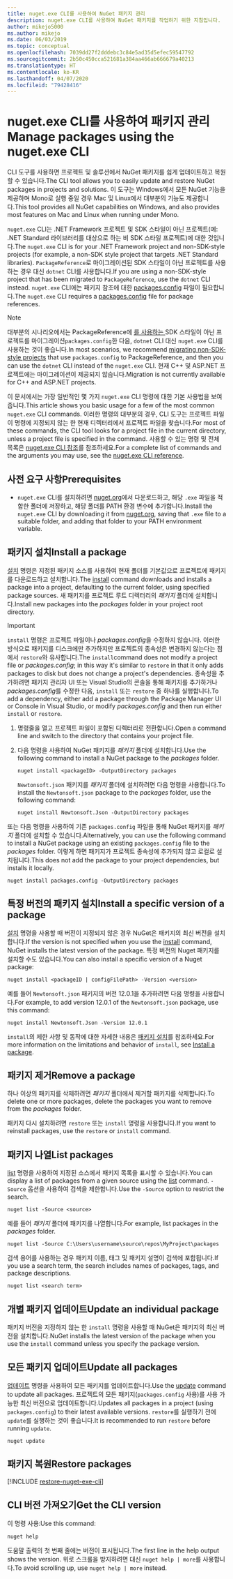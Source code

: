 ```yaml
---
title: nuget.exe CLI를 사용하여 NuGet 패키지 관리
description: nuget.exe CLI를 사용하여 NuGet 패키지를 작업하기 위한 지침입니다.
author: mikejo5000
ms.author: mikejo
ms.date: 06/03/2019
ms.topic: conceptual
ms.openlocfilehash: 7039dd27f2dddebc3c84e5ad35d5efec59547792
ms.sourcegitcommit: 2b50c450cca521681a384aa466ab666679a40213
ms.translationtype: HT
ms.contentlocale: ko-KR
ms.lasthandoff: 04/07/2020
ms.locfileid: "79428416"
---
```

# <a name="manage-packages-using-the-nugetexe-cli"></a><span data-ttu-id="5cdcb-103">nuget.exe CLI를 사용하여 패키지 관리</span><span class="sxs-lookup"><span data-stu-id="5cdcb-103">Manage packages using the nuget.exe CLI</span></span>

<span data-ttu-id="5cdcb-104">CLI 도구를 사용하면 프로젝트 및 솔루션에서 NuGet 패키지를 쉽게 업데이트하고 복원할 수 있습니다.</span><span class="sxs-lookup"><span data-stu-id="5cdcb-104">The CLI tool allows you to easily update and restore NuGet packages in projects and solutions.</span></span> <span data-ttu-id="5cdcb-105">이 도구는 Windows에서 모든 NuGet 기능을 제공하며 Mono로 실행 중일 경우 Mac 및 Linux에서 대부분의 기능도 제공합니다.</span><span class="sxs-lookup"><span data-stu-id="5cdcb-105">This tool provides all NuGet capabilities on Windows, and also provides most features on Mac and Linux when running under Mono.</span></span>

<span data-ttu-id="5cdcb-106">`nuget.exe` CLI는 .NET Framework 프로젝트 및 SDK 스타일이 아닌 프로젝트(예: .NET Standard 라이브러리를 대상으로 하는 비 SDK 스타일 프로젝트)에 대한 것입니다.</span><span class="sxs-lookup"><span data-stu-id="5cdcb-106">The `nuget.exe` CLI is for your .NET Framework project and non-SDK-style projects (for example, a non-SDK style project that targets .NET Standard libraries).</span></span> <span data-ttu-id="5cdcb-107">`PackageReference`로 마이그레이션된 SDK 스타일이 아닌 프로젝트를 사용하는 경우 대신 `dotnet` CLI를 사용합니다.</span><span class="sxs-lookup"><span data-stu-id="5cdcb-107">If you are using a non-SDK-style project that has been migrated to `PackageReference`, use the `dotnet` CLI instead.</span></span> <span data-ttu-id="5cdcb-108">`nuget.exe` CLI에는 패키지 참조에 대한 [packages.config](../reference/packages-config.md) 파일이 필요합니다.</span><span class="sxs-lookup"><span data-stu-id="5cdcb-108">The `nuget.exe` CLI requires a [packages.config](../reference/packages-config.md) file for package references.</span></span>

> [!NOTE]
> <span data-ttu-id="5cdcb-109">대부분의 시나리오에서는 PackageReference에 [를 사용하는 ](../consume-packages/migrate-packages-config-to-package-reference.md)SDK 스타일이 아닌 프로젝트를 마이그레이션`packages.config`한 다음, `dotnet` CLI 대신 `nuget.exe` CLI를 사용하는 것이 좋습니다.</span><span class="sxs-lookup"><span data-stu-id="5cdcb-109">In most scenarios, we recommend [migrating non-SDK-style projects](../consume-packages/migrate-packages-config-to-package-reference.md) that use `packages.config` to PackageReference, and then you can use the `dotnet` CLI instead of the `nuget.exe` CLI.</span></span> <span data-ttu-id="5cdcb-110">현재 C++ 및 ASP.NET 프로젝트에는 마이그레이션이 제공되지 않습니다.</span><span class="sxs-lookup"><span data-stu-id="5cdcb-110">Migration is not currently available for C++ and ASP.NET projects.</span></span>

<span data-ttu-id="5cdcb-111">이 문서에서는 가장 일반적인 몇 가지 `nuget.exe` CLI 명령에 대한 기본 사용법을 보여줍니다.</span><span class="sxs-lookup"><span data-stu-id="5cdcb-111">This article shows you basic usage for a few of the most common `nuget.exe` CLI commands.</span></span> <span data-ttu-id="5cdcb-112">이러한 명령의 대부분의 경우, CLI 도구는 프로젝트 파일이 명령에 지정되지 않는 한 현재 디렉터리에서 프로젝트 파일을 찾습니다.</span><span class="sxs-lookup"><span data-stu-id="5cdcb-112">For most of these commands, the CLI tool looks for a project file in the current directory, unless a project file is specified in the command.</span></span> <span data-ttu-id="5cdcb-113">사용할 수 있는 명령 및 전체 목록은 [nuget.exe CLI 참조](../reference/nuget-exe-cli-reference.md)를 참조하세요.</span><span class="sxs-lookup"><span data-stu-id="5cdcb-113">For a complete list of commands and the arguments you may use, see the [nuget.exe CLI reference](../reference/nuget-exe-cli-reference.md).</span></span>

## <a name="prerequisites"></a><span data-ttu-id="5cdcb-114">사전 요구 사항</span><span class="sxs-lookup"><span data-stu-id="5cdcb-114">Prerequisites</span></span>

- <span data-ttu-id="5cdcb-115">`nuget.exe` CLI를 설치하려면 [nuget.org](https://dist.nuget.org/win-x86-commandline/latest/nuget.exe)에서 다운로드하고, 해당 `.exe` 파일을 적합한 폴더에 저장하고, 해당 폴더를 PATH 환경 변수에 추가합니다.</span><span class="sxs-lookup"><span data-stu-id="5cdcb-115">Install the `nuget.exe` CLI by downloading it from [nuget.org](https://dist.nuget.org/win-x86-commandline/latest/nuget.exe), saving that `.exe` file to a suitable folder, and adding that folder to your PATH environment variable.</span></span>

## <a name="install-a-package"></a><span data-ttu-id="5cdcb-116">패키지 설치</span><span class="sxs-lookup"><span data-stu-id="5cdcb-116">Install a package</span></span>

<span data-ttu-id="5cdcb-117">[설치](../reference/cli-reference/cli-ref-install.md) 명령은 지정된 패키지 소스를 사용하여 현재 폴더를 기본값으로 프로젝트에 패키지를 다운로드하고 설치합니다.</span><span class="sxs-lookup"><span data-stu-id="5cdcb-117">The [install](../reference/cli-reference/cli-ref-install.md) command downloads and installs a package into a project, defaulting to the current folder, using specified package sources.</span></span> <span data-ttu-id="5cdcb-118">새 패키지를 프로젝트 루트 디렉터리의 *패키지* 폴더에 설치합니다.</span><span class="sxs-lookup"><span data-stu-id="5cdcb-118">Install new packages into the *packages* folder in your project root directory.</span></span>

> [!IMPORTANT]
> <span data-ttu-id="5cdcb-119">`install` 명령은 프로젝트 파일이나 *packages.config*을 수정하지 않습니다. 이러한 방식으로 패키지를 디스크에만 추가하지만 프로젝트의 종속성은 변경하지 않는다는 점에서 `restore`와 유사합니다.</span><span class="sxs-lookup"><span data-stu-id="5cdcb-119">The `install`command does not modify a project file or *packages.config*; in this way it's similar to `restore` in that it only adds packages to disk but does not change a project's dependencies.</span></span> <span data-ttu-id="5cdcb-120">종속성을 추가하려면 패키지 관리자 UI 또는 Visual Studio의 콘솔을 통해 패키지를 추가하거나 *packages.config*를 수정한 다음, `install` 또는 `restore` 중 하나를 실행합니다.</span><span class="sxs-lookup"><span data-stu-id="5cdcb-120">To add a dependency, either add a package through the Package Manager UI or Console in Visual Studio, or modify *packages.config* and then run either `install` or `restore`.</span></span>

1. <span data-ttu-id="5cdcb-121">명령줄을 열고 프로젝트 파일이 포함된 디렉터리로 전환합니다.</span><span class="sxs-lookup"><span data-stu-id="5cdcb-121">Open a command line and switch to the directory that contains your project file.</span></span>

2. <span data-ttu-id="5cdcb-122">다음 명령을 사용하여 NuGet 패키지를 *패키지* 폴더에 설치합니다.</span><span class="sxs-lookup"><span data-stu-id="5cdcb-122">Use the following command to install a NuGet package to the *packages* folder.</span></span>

    ```cli
    nuget install <packageID> -OutputDirectory packages
    ```

    <span data-ttu-id="5cdcb-123">`Newtonsoft.json` 패키지를 *패키지* 폴더에 설치하려면 다음 명령을 사용합니다.</span><span class="sxs-lookup"><span data-stu-id="5cdcb-123">To install the `Newtonsoft.json` package to the *packages* folder, use the following command:</span></span>

    ```cli
    nuget install Newtonsoft.Json -OutputDirectory packages
    ```

<span data-ttu-id="5cdcb-124">또는 다음 명령을 사용하여 기존 `packages.config` 파일을 통해 NuGet 패키지를 *패키지* 폴더에 설치할 수 있습니다.</span><span class="sxs-lookup"><span data-stu-id="5cdcb-124">Alternatively, you can use the following command to install a NuGet package using an existing `packages.config` file to the *packages* folder.</span></span> <span data-ttu-id="5cdcb-125">이렇게 하면 패키지가 프로젝트 종속성에 추가되지 않고 로컬로 설치됩니다.</span><span class="sxs-lookup"><span data-stu-id="5cdcb-125">This does not add the package to your project dependencies, but installs it locally.</span></span>

```cli
nuget install packages.config -OutputDirectory packages
```

## <a name="install-a-specific-version-of-a-package"></a><span data-ttu-id="5cdcb-126">특정 버전의 패키지 설치</span><span class="sxs-lookup"><span data-stu-id="5cdcb-126">Install a specific version of a package</span></span>

<span data-ttu-id="5cdcb-127">[설치](../reference/cli-reference/cli-ref-install.md) 명령을 사용할 때 버전이 지정되지 않은 경우 NuGet은 패키지의 최신 버전을 설치합니다.</span><span class="sxs-lookup"><span data-stu-id="5cdcb-127">If the version is not specified when you use the [install](../reference/cli-reference/cli-ref-install.md) command, NuGet installs the latest version of the package.</span></span> <span data-ttu-id="5cdcb-128">특정 버전의 Nuget 패키지를 설치할 수도 있습니다.</span><span class="sxs-lookup"><span data-stu-id="5cdcb-128">You can also install a specific version of a Nuget package:</span></span>

```cli
nuget install <packageID | configFilePath> -Version <version>
```

<span data-ttu-id="5cdcb-129">예를 들어 `Newtonsoft.json` 패키지의 버전 12.0.1을 추가하려면 다음 명령을 사용합니다.</span><span class="sxs-lookup"><span data-stu-id="5cdcb-129">For example, to add version 12.0.1 of the `Newtonsoft.json` package, use this command:</span></span>

```cli
nuget install Newtonsoft.Json -Version 12.0.1
```

<span data-ttu-id="5cdcb-130">`install`의 제한 사항 및 동작에 대한 자세한 내용은 [패키지 설치](#install-a-package)를 참조하세요.</span><span class="sxs-lookup"><span data-stu-id="5cdcb-130">For more information on the limitations and behavior of `install`, see [Install a package](#install-a-package).</span></span>

## <a name="remove-a-package"></a><span data-ttu-id="5cdcb-131">패키지 제거</span><span class="sxs-lookup"><span data-stu-id="5cdcb-131">Remove a package</span></span>

<span data-ttu-id="5cdcb-132">하나 이상의 패키지를 삭제하려면 *패키지* 폴더에서 제거할 패키지를 삭제합니다.</span><span class="sxs-lookup"><span data-stu-id="5cdcb-132">To delete one or more packages, delete the packages you want to remove from the *packages* folder.</span></span>

<span data-ttu-id="5cdcb-133">패키지 다시 설치하려면 `restore` 또는 `install` 명령을 사용합니다.</span><span class="sxs-lookup"><span data-stu-id="5cdcb-133">If you want to reinstall packages, use the `restore` or `install` command.</span></span>

## <a name="list-packages"></a><span data-ttu-id="5cdcb-134">패키지 나열</span><span class="sxs-lookup"><span data-stu-id="5cdcb-134">List packages</span></span>

<span data-ttu-id="5cdcb-135">[list](../reference/cli-reference/cli-ref-list.md) 명령을 사용하여 지정된 소스에서 패키지 목록을 표시할 수 있습니다.</span><span class="sxs-lookup"><span data-stu-id="5cdcb-135">You can display a list of packages from a given source using the [list](../reference/cli-reference/cli-ref-list.md) command.</span></span> <span data-ttu-id="5cdcb-136">`-Source` 옵션을 사용하여 검색을 제한합니다.</span><span class="sxs-lookup"><span data-stu-id="5cdcb-136">Use the `-Source` option to restrict the search.</span></span>

```cli
nuget list -Source <source>
```

<span data-ttu-id="5cdcb-137">예를 들어 *패키지* 폴더에 패키지를 나열합니다.</span><span class="sxs-lookup"><span data-stu-id="5cdcb-137">For example, list packages in the *packages* folder.</span></span>

```cli
nuget list -Source C:\Users\username\source\repos\MyProject\packages
```

<span data-ttu-id="5cdcb-138">검색 용어를 사용하는 경우 패키지 이름, 태그 및 패키지 설명이 검색에 포함됩니다.</span><span class="sxs-lookup"><span data-stu-id="5cdcb-138">If you use a search term, the search includes names of packages, tags, and package descriptions.</span></span>

```cli
nuget list <search term>
```

## <a name="update-an-individual-package"></a><span data-ttu-id="5cdcb-139">개별 패키지 업데이트</span><span class="sxs-lookup"><span data-stu-id="5cdcb-139">Update an individual package</span></span>

<span data-ttu-id="5cdcb-140">패키지 버전을 지정하지 않는 한 `install` 명령을 사용할 때 NuGet은 패키지의 최신 버전을 설치합니다.</span><span class="sxs-lookup"><span data-stu-id="5cdcb-140">NuGet installs the latest version of the package when you use the `install` command unless you specify the package version.</span></span>

## <a name="update-all-packages"></a><span data-ttu-id="5cdcb-141">모든 패키지 업데이트</span><span class="sxs-lookup"><span data-stu-id="5cdcb-141">Update all packages</span></span>

<span data-ttu-id="5cdcb-142">[업데이트](../reference/cli-reference/cli-ref-update.md) 명령을 사용하여 모든 패키지를 업데이트합니다.</span><span class="sxs-lookup"><span data-stu-id="5cdcb-142">Use the [update](../reference/cli-reference/cli-ref-update.md) command to update all packages.</span></span> <span data-ttu-id="5cdcb-143">프로젝트의 모든 패키지(`packages.config` 사용)를 사용 가능한 최신 버전으로 업데이트합니다.</span><span class="sxs-lookup"><span data-stu-id="5cdcb-143">Updates all packages in a project (using `packages.config`) to their latest available versions.</span></span> <span data-ttu-id="5cdcb-144">`restore`를 실행하기 전에 `update`를 실행하는 것이 좋습니다.</span><span class="sxs-lookup"><span data-stu-id="5cdcb-144">It is recommended to run `restore` before running `update`.</span></span>

```cli
nuget update
```

## <a name="restore-packages"></a><span data-ttu-id="5cdcb-145">패키지 복원</span><span class="sxs-lookup"><span data-stu-id="5cdcb-145">Restore packages</span></span>

[!INCLUDE [restore-nuget-exe-cli](includes/restore-nuget-exe-cli.md)]

## <a name="get-the-cli-version"></a><span data-ttu-id="5cdcb-146">CLI 버전 가져오기</span><span class="sxs-lookup"><span data-stu-id="5cdcb-146">Get the CLI version</span></span>

<span data-ttu-id="5cdcb-147">이 명령 사용:</span><span class="sxs-lookup"><span data-stu-id="5cdcb-147">Use this command:</span></span>

```cli
nuget help
```

<span data-ttu-id="5cdcb-148">도움말 출력의 첫 번째 줄에는 버전이 표시됩니다.</span><span class="sxs-lookup"><span data-stu-id="5cdcb-148">The first line in the help output shows the version.</span></span> <span data-ttu-id="5cdcb-149">위로 스크롤을 방지하려면 대신 `nuget help | more`를 사용합니다.</span><span class="sxs-lookup"><span data-stu-id="5cdcb-149">To avoid scrolling up, use `nuget help | more` instead.</span></span>